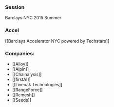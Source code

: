 
### Session
Barclays NYC 2015 Summer

### Accel
[[Barclays Accelerator NYC powered by Techstars]]

### Companies:
- [[Alloy]]
- [[Alpin]]
- [[Chainalysis]]
- [[firstAI]]
- [[Liveoak Technologies]]
- [[RangeForce]]
- [[Remesh]]
- [[Seeds]]


